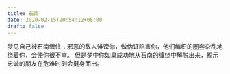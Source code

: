 ```yaml
---
title: 石南
date: 2020-02-15T20:54:12+08:00
draft: false
---
```


梦见自己被石南缠住；邪恶的敌人诽谤你，做伪证陷害你，他们编织的圈套杂乱地绕着你，会使你很不幸。
但是梦中你如臬成功地从石南的缠绕中解脱出来，预示忠诚的朋友在危难时刻会挺身而出。
